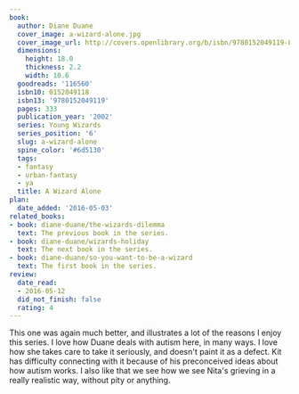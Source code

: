 ```yaml
---
book:
  author: Diane Duane
  cover_image: a-wizard-alone.jpg
  cover_image_url: http://covers.openlibrary.org/b/isbn/9780152049119-L.jpg
  dimensions:
    height: 18.0
    thickness: 2.2
    width: 10.6
  goodreads: '116560'
  isbn10: 0152049118
  isbn13: '9780152049119'
  pages: 333
  publication_year: '2002'
  series: Young Wizards
  series_position: '6'
  slug: a-wizard-alone
  spine_color: '#6d5130'
  tags:
  - fantasy
  - urban-fantasy
  - ya
  title: A Wizard Alone
plan:
  date_added: '2016-05-03'
related_books:
- book: diane-duane/the-wizards-dilemma
  text: The previous book in the series.
- book: diane-duane/wizards-holiday
  text: The next book in the series.
- book: diane-duane/so-you-want-to-be-a-wizard
  text: The first book in the series.
review:
  date_read:
  - 2016-05-12
  did_not_finish: false
  rating: 4
---
```


This one was again much better, and illustrates a lot of the reasons I enjoy this series. I love how Duane deals with autism here, in many ways. I love how she takes care to take it seriously, and doesn't paint it as a defect. Kit has difficulty connecting with it because of his preconceived ideas about how autism works.
I also like that we see how we see Nita's grieving in a really realistic way, without pity or anything.
